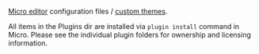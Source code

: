 [Micro editor](https://github.com/zyedidia/micro) configuration files / [custom themes](/colorschemes).

All items in the Plugins dir are installed via `plugin install` command in Micro. Please see the individual plugin folders for ownership and licensing information.

